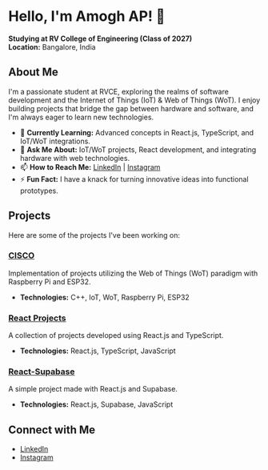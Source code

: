 # Hello, I'm Amogh AP! 👋

**Studying at RV College of Engineering (Class of 2027)**  
**Location:** Bangalore, India

## About Me

I'm a passionate student at RVCE, exploring the realms of software development and the Internet of Things (IoT) & Web of Things (WoT). I enjoy building projects that bridge the gap between hardware and software, and I'm always eager to learn new technologies.

- 🌱 **Currently Learning:** Advanced concepts in React.js, TypeScript, and IoT/WoT integrations.
- 💬 **Ask Me About:** IoT/WoT projects, React development, and integrating hardware with web technologies.
- 📫 **How to Reach Me:** [LinkedIn](https://www.linkedin.com/in/amogh-ap-750832293) | [Instagram](https://www.instagram.com/justttamogh)
- ⚡ **Fun Fact:** I have a knack for turning innovative ideas into functional prototypes.

## Projects

Here are some of the projects I've been working on:

### [CISCO](https://github.com/Amogh-lab/CISCO)

Implementation of projects utilizing the Web of Things (WoT) paradigm with Raspberry Pi and ESP32.

- **Technologies:** C++, IoT, WoT, Raspberry Pi, ESP32

### [React Projects](https://github.com/Amogh-lab/React-project)

A collection of projects developed using React.js and TypeScript.

- **Technologies:** React.js, TypeScript, JavaScript

### [React-Supabase](https://github.com/Amogh-lab/React-Supabase)

A simple project made with React.js and Supabase.

- **Technologies:** React.js, Supabase, JavaScript

## Connect with Me

- [LinkedIn](https://www.linkedin.com/in/amogh-ap-750832293)
- [Instagram](https://www.instagram.com/justttamogh)

